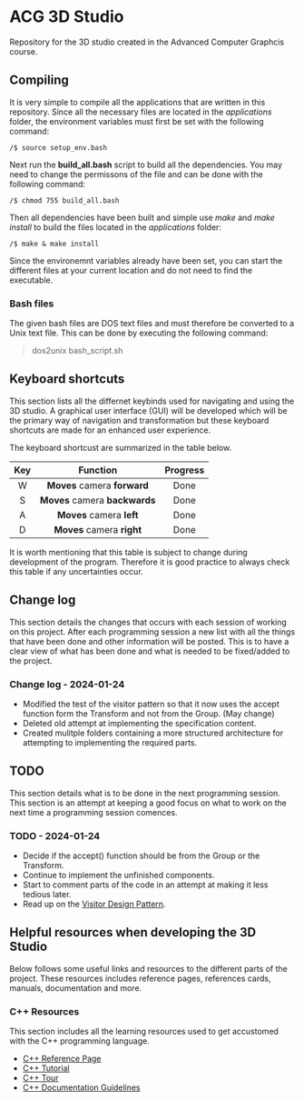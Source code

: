 # ACG 3D Studio

Repository for the 3D studio created in the Advanced Computer Graphcis course.

## Compiling

It is very simple to compile all the applications that are written in this repository. Since all the necessary files are located in the *applications* folder, the environment variables must first be set with the following command:

```shell
/$ source setup_env.bash
```

Next run the **build_all.bash** script to build all the dependencies. You may need to change the permissons of the file and can be done with the following command:

```shell
/$ chmod 755 build_all.bash
```

Then all dependencies have been built and simple use *make* and *make install* to build the files located in the *applications* folder:

```shell
/$ make & make install
```

Since the environemnt variables already have been set, you can start the different files at your current location and do not need to find the executable.

### Bash files

The given bash files are DOS text files and must therefore be converted to a Unix text file. This can be done by executing the following command:

> dos2unix bash_script.sh

## Keyboard shortcuts

This section lists all the differnet keybinds used for navigating and using the 3D studio. A graphical user interface (GUI) will be developed which will be the primary way of navigation and transformation but these keyboard shortcuts are made for an enhanced user experience.

The keyboard shortcust are summarized in the table below.

<div align=center>

| Key        | Function                                                     | Progress    |
|:----------:|:------------------------------------------------------------:|:-----------:|
| W          | **Moves** camera **forward**                                 | Done        |
| S          | **Moves** camera **backwards**                               | Done        |
| A          | **Moves** camera **left**                                    | Done        |
| D          | **Moves** camera **right**                                   | Done        |

</div>

It is worth mentioning that this table is subject to change during development of the program. Therefore it is good practice to always check this table if any uncertainties occur.

## Change log

This section details the changes that occurs with each session of working on this project. After each programming session a new list with all the things that have been done and other information will be posted. This is to have a clear view of what has been done and what is needed to be fixed/added to the project.

### Change log - 2024-01-24

- Modified the test of the visitor pattern so that it now uses the accept function form the Transform and not from the Group. (May change)
- Deleted old attempt at implementing the specification content.
- Created mulitple folders containing a more structured architecture for attempting to implementing the required parts.

## TODO

This section details what is to be done in the next programming session. This section is an attempt at keeping a good focus on what to work on the next time a programming session comences.

### TODO - 2024-01-24

- Decide if the accept() function should be from the Group or the Transform.
- Continue to implement the unfinished components.
- Start to comment parts of the code in an attempt at making it less tedious later.
- Read up on the [Visitor Design Pattern](https://sourcemaking.com/design_patterns/visitor/cpp/2).

## Helpful resources when developing the 3D Studio

Below follows some useful links and resources to the different parts of the project. These resources includes reference pages, references cards, manuals, documentation and more.

### C++ Resources

This section includes all the learning resources used to get accustomed with the C++ programming language.

- [C++ Reference Page](https://en.cppreference.com/w/cpp)
- [C++ Tutorial](https://www.learncpp.com/?utm_content=cmp-true)
- [C++ Tour](https://isocpp.org/tour)
- [C++ Documentation Guidelines](https://developer.lsst.io/cpp/api-docs.html#)